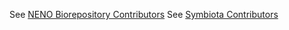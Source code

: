 See [NENO Biorepository Contributors](https://github.com/BioKIC/NEON-Biorepository/graphs/contributors)
See [Symbiota Contributors](https://github.com/BioKIC/Symbiota-light/graphs/contributors)

